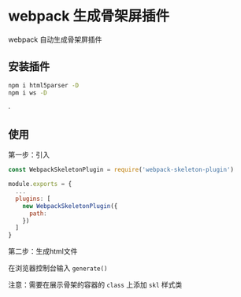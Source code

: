 # webpack 生成骨架屏插件

webpack 自动生成骨架屏插件

## 安装插件

```sh
npm i html5parser -D
npm i ws -D
```
·
## 使用

第一步：引入
```js
const WebpackSkeletonPlugin = require('webpack-skeleton-plugin')

module.exports = {
  ...
  plugins: [
    new WebpackSkeletonPlugin({
      path: 
    })
  ]
}
```

第二步：生成html文件

在浏览器控制台输入 `generate()`


注意：需要在展示骨架的容器的 `class` 上添加 `skl` 样式类
